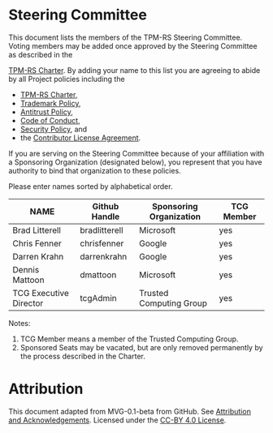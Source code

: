 # Steering Committee

This document lists the members of the TPM-RS Steering Committee. Voting
members may be added once approved by the Steering Committee as described in the

[TPM-RS Charter]. By adding your name to this list you are agreeing to
abide by all Project policies including the

* [TPM-RS Charter],
* [Trademark Policy],
* [Antitrust Policy],
* [Code of Conduct],
* [Security Policy], and
* the [Contributor License Agreement].

If you are serving on the Steering Committee because of your affiliation with a Sponsoring
Organization (designated below), you represent that you have authority to bind
that organization to these policies.

Please enter names sorted by alphabetical order.

| **NAME** | **Github Handle** | **Sponsoring Organization** | **TCG Member** |
|--------------|-----------|------------|---|
| Brad Litterell | bradlitterell | Microsoft | yes |
| Chris Fenner | chrisfenner | Google | yes |
| Darren Krahn | darrenkrahn | Google | yes |
| Dennis Mattoon | dmattoon | Microsoft | yes |
| TCG Executive Director | tcgAdmin | Trusted Computing Group | yes |

Notes:

1. TCG Member means a member of the Trusted Computing Group.
2. Sponsored Seats may be vacated, but are only removed permanently by the process
described in the Charter.

# Attribution

This document adapted from MVG-0.1-beta from GitHub.
See [Attribution and Acknowledgements]. Licensed under the [CC-BY 4.0 License].


[Antitrust Policy]: ./ANTITRUST.md
[Attribution and Acknowledgements]: ../project-docs/ACKNOWLEDGEMENTS.md
[CC-BY 4.0 License]: https://creativecommons.org/licenses/by-sa/4.0/
[Code of Conduct]: ./CODE-OF-CONDUCT.md
[Contributor License Agreement]: ./CONTRIBUTOR-LICENSE-AGREEMENT.md
[Security Policy]: ./SECURITY.md
[TPM-RS Charter]: ./CHARTER.md
[Trademark Policy]: ./TRADEMARKS.md
